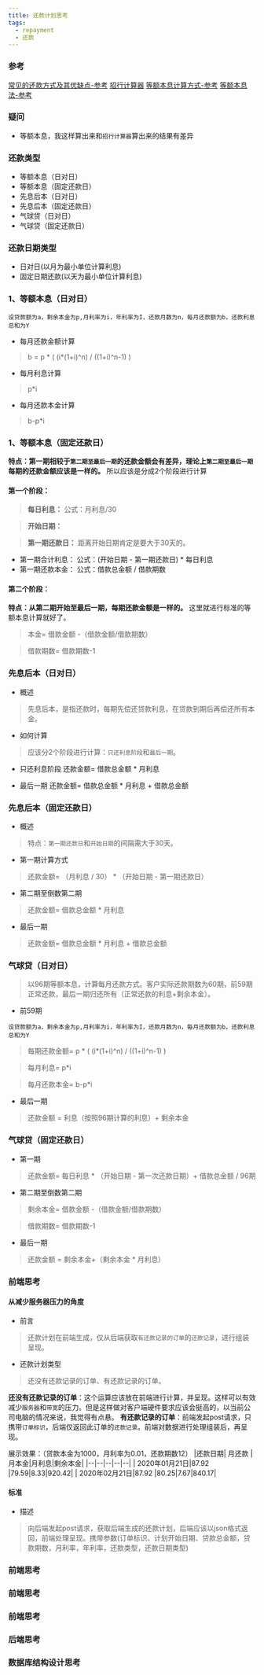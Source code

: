 ```yaml
---
title: 还款计划思考
tags:
  - repayment
  - 还款
---
```

### 参考
[常见的还款方式及其优缺点-参考](https://www.sohu.com/a/309095754_120114588)
[招行计算器](http://www.cmbchina.com/CmbWebPubInfo/Cal_Loan_Per.aspx)
[等额本息计算方式-参考](https://baike.baidu.com/item/%E7%AD%89%E9%A2%9D%E6%9C%AC%E6%81%AF)
[等额本息法-参考](https://baike.baidu.com/item/%E7%AD%89%E9%A2%9D%E6%9C%AC%E6%81%AF%E6%B3%95/11049926?fr=aladdin)

### 疑问
- 等额本息，我这样算出来和`招行计算器`算出来的结果有差异
### 还款类型
- 等额本息（日对日）
- 等额本息（固定还款日）
- 先息后本（日对日）
- 先息后本（固定还款日）
- 气球贷（日对日）
- 气球贷（固定还款日）
### 还款日期类型
- 日对日(以月为最小单位计算利息)
- 固定日期还款(以天为最小单位计算利息)

### 1、等额本息（日对日）
`设贷款额为a，剩余本金为p,月利率为i，年利率为I，还款月数为n，每月还款额为b，还款利息总和为Y`
- 每月还款金额计算
>b = p * ( (i*(1+i)^n) / ((1+i)^n-1) )
- 每月利息计算
>p*i
- 每月还款本金计算
>b-p*i

### 1、等额本息（固定还款日）
**特点：第一期相较于`第二期至最后一期`的还款金额会有差异，理论上`第二期至最后一期`每期的还款金额应该是一样的。**
所以应该是分成2个阶段进行计算
#### 第一个阶段：
>**每日利息：**
>公式：月利息/30

>**开始日期：**

>**第一期还款日：**
> 距离开始日期肯定是要大于30天的。
- 第一期合计利息：
公式：(开始日期 - 第一期还款日) * 每日利息
- 第一期还款本金：
公式：借款总金额 / 借款期数
#### 第二个阶段：
**特点：从第二期开始至最后一期，每期还款金额是一样的。**
这里就进行标准的等额本息计算就好了。
>本金= 借款金额 -（借款金额/借款期数）

>借款期数= 借款期数-1

### 先息后本（日对日）
- 概述
> 先息后本，是指还款时，每期先偿还贷款利息，在贷款到期后再偿还所有本金。

- 如何计算
>应该分2个阶段进行计算：`只还利息阶段`和`最后一期`。

- 只还利息阶段
还款金额= 借款总金额 * 月利息

- 最后一期
还款金额= 借款总金额 * 月利息 + 借款总金额

### 先息后本（固定还款日）
- 概述
> 特点：`第一期还款日`和`开始日期`的间隔需大于30天。

- 第一期计算方式
> 还款金额= （月利息 / 30） * （开始日期 - 第一期还款日）

- 第二期至倒数第二期
> 还款金额= 借款总金额 * 月利息

- 最后一期
> 还款金额= 借款总金额 * 月利息 + 借款总金额

### 气球贷（日对日）
>以96期等额本息，计算每月还款方式。客户实际还款期数为60期，前59期正常还款，最后一期归还所有（正常还款的利息+剩余本金）。
- 前59期

`设贷款额为a，剩余本金为p,月利率为i，年利率为I，还款月数为n，每月还款额为b，还款利息总和为Y`
> 每期还款金额= p * ( (i*(1+i)^n) / ((1+i)^n-1) )

> 每月利息= p*i

> 每月还款本金= b-p*i

- 最后一期

> 还款金额 = 利息（按照96期计算的利息）+ 剩余本金

### 气球贷（固定还款日）
- 第一期
>还款金额= 每日利息 *  （开始日期 - 第一次还款日期）+ 借款总金额 / 96期 

- 第二期至倒数第二期<Badge text="进行标准的等额本息计算"/>
>剩余本金= 借款金额 -（借款金额/借款期数<Badge text="96期"/>）

>借款期数= 借款期数-1

- 最后一期
> 还款金额 = 剩余本金+（剩余本金 * 月利息<Badge text="96期"/>）

### 前端思考
#### 从减少服务器压力的角度
- 前言
> 还款计划在前端生成，仅从后端获取`有还款记录的订单`的`还款记录`，进行组装呈现。
- 还款计划类型
>还没有还款记录的订单、有还款记录的订单。

**还没有还款记录的订单**：这个运算应该放在前端进行计算，并呈现。这样可以有效减少`服务器`和`带宽`的压力。但是这样做对客户端硬件要求应该会挺高的，以当前公司电脑的情况来说，我觉得有点悬。
**有还款记录的订单**：前端发起post请求，只携带`订单标识`，后端仅返回此订单的`还款记录`。前端对数据进行处理组装后，再呈现。


展示效果：（贷款本金为1000，月利率为0.01，还款期数12）
|还款日期| 月还款 |月本金|月利息|剩余本金|
|--|--|--|--|--|
| 2020年01月21日|87.92  |79.59|8.33|920.42|
| 2020年02月21日|87.92  |80.25|7.67|840.17|

#### 标准
- 描述
> 向后端发起post请求，获取后端生成的还款计划，后端应该以json格式返回，前端处理呈现。携带参数(订单标识、计划开始日期、贷款总金额，贷款期数，月利率，年利率，还款类型，还款日期类型)

### 前端思考<Badge text="等额本息"/>
### 前端思考<Badge text="先息后本"/>
### 前端思考<Badge text="气球贷"/>
### 后端思考
### 数据库结构设计思考

<!-- 评论 -->
<Vssue />
